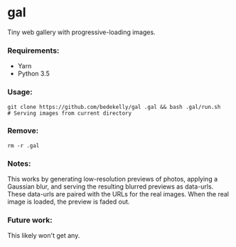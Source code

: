 # gal
Tiny web gallery with progressive-loading images.

### Requirements:

- Yarn
- Python 3.5


### Usage:

    git clone https://github.com/bedekelly/gal .gal && bash .gal/run.sh
    # Serving images from current directory
    

### Remove:

    rm -r .gal


### Notes:

This works by generating low-resolution previews of photos, applying a Gaussian blur, and serving the resulting blurred previews as data-urls. These data-urls are paired with the URLs for the real images. When the real image is loaded, the preview is faded out.


### Future work:

This likely won't get any.
